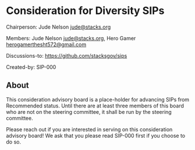# Consideration for Diversity SIPs

Chairperson: Jude Nelson <jude@stacks.org>

Members: Jude Nelson <jude@stacks.org>, Hero Gamer <herogamerthesht572@gmail.com>

Discussions-to: https://github.com/stacksgov/sips

Created-by: SIP-000

## About

This consideration advisory board is a place-holder for advancing SIPs from
Recommended status.  Until there are at least three members of this board who
are not on the steering committee, it shall be run by the steering committee.

Please reach out if you are interested in serving on this consideration advisory
board!  We ask that you please read SIP-000 first if you choose to do so.
